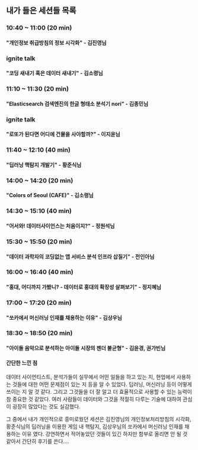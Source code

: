 ## 내가 들은 세션들 목록

### 10:40 ~ 11:00 (20 min)
#### "개인정보 취급방침의 정보 시각화" - 김진영님

### ignite talk
#### "코딩 새내기 혹은 데이터 새내기" - 김소령님

### 11:10 ~ 11:30 (20 min)
#### "Elasticsearch 검색엔진의 한글 형태소 분석기 nori" - 김종민님

### ignite talk
#### "로또가 된다면 어디에 건물을 사야할까?" - 이지윤님

### 11:40 ~ 12:10 (40 min)
#### "딥러닝 핵탐지 개발기" - 황준식님

### 14:00 ~ 14:20 (20 min)
#### "Colors of Seoul (CAFE)" - 김소령님

### 14:30 ~ 15:10 (40 min)
#### "어서와! 데이터사이언스는 처음이지?" - 정원석님

### 15:30 ~ 15:50 (20 min)
#### "데이터 과학자의 코딩없는 앱 서비스 분석 인프라 삽질기" - 전인아님

### 16:00 ~ 16:40 (40 min)
#### "홍대, 어디까지 가봤니? - 데이터로 홍대의 확장성 살펴보기" - 정지혜님

### 17:00 ~ 17:20 (20 min)
#### "쏘카에서 머신러닝 인재를 채용하는 이유" - 김상우님

### 18:30 ~ 18:50 (20 min)
#### "아이돌 음악으로 분석하는 아이돌 시장의 젠더 불균형" - 김윤경, 권가빈님


#### 간단한 느낀 점
데이터 사이언티스트, 분석가들이 실무에서 어떤 일들을 하고 있는 지, 현업에서 사용하는 것들에 대한 어떤 문제점이 있는 지 등을 알 수 있었다.
딥러닝, 머신러닝 등이 어떻게 쓰이는 지 알 것 같다. 그리고 그것들을 더 잘 알고 더 효율적으로 사용할 수 있는 능력이 참 중요한 것 같았다.
여러 사람들이 데이터와 그것을 적절히 다루는 기술에 대하여 관심이 굉장히 많았다는 것도 실감했다.

그 중에서 내가 개인적으로 흥미로웠던 세션은 김진영님의 개인정보처리방침의 시각화,
황준식님의 딥러닝을 이용한 게임 내 핵탐지, 김상우님의 쏘카에서 머신러닝 인재를 채용하는 이유 였다.
강연하면서 적어놓았던 것들이 있긴 하지만 함부로 올리면 안 될 것 같아서 간단히 후기를 쓴다....
